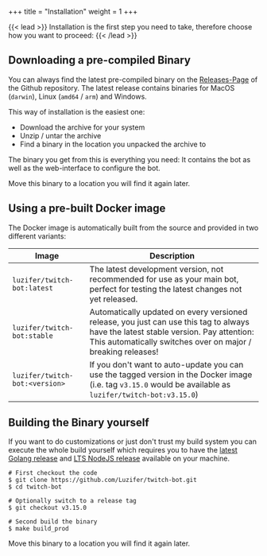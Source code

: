 +++
title = "Installation"
weight = 1
+++

{{< lead >}}
Installation is the first step you need to take, therefore choose how you want to proceed:
{{< /lead >}}

## Downloading a pre-compiled Binary

You can always find the latest pre-compiled binary on the [Releases-Page](https://github.com/Luzifer/twitch-bot/releases) of the Github repository. The latest release contains binaries for MacOS (`darwin`), Linux (`amd64` / `arm`) and Windows.

This way of installation is the easiest one:

- Download the archive for your system
- Unzip / untar the archive
- Find a binary in the location you unpacked the archive to

The binary you get from this is everything you need: It contains the bot as well as the web-interface to configure the bot.

Move this binary to a location you will find it again later.

## Using a pre-built Docker image

The Docker image is automatically built from the source and provided in two different variants:

| Image | Description |
| ----- | ----------- |
| <span style="white-space:nowrap">`luzifer/twitch-bot:latest`</span> | The latest development version, not recommended for use as your main bot, perfect for testing the latest changes not yet released. |
| <span style="white-space:nowrap">`luzifer/twitch-bot:stable`</span> | Automatically updated on every versioned release, you just can use this tag to always have the latest stable version. Pay attention: This automatically switches over on major / breaking releases! |
| <span style="white-space:nowrap">`luzifer/twitch-bot:<version>`</span> | If you don't want to auto-update you can use the tagged version in the Docker image (i.e. tag `v3.15.0` would be available as `luzifer/twitch-bot:v3.15.0`) |

## Building the Binary yourself

If you want to do customizations or just don't trust my build system you can execute the whole build yourself which requires you to have the [latest Golang release](https://go.dev/dl/) and [LTS NodeJS release](https://nodejs.org/en) available on your machine.

```console
# First checkout the code
$ git clone https://github.com/Luzifer/twitch-bot.git
$ cd twitch-bot

# Optionally switch to a release tag
$ git checkout v3.15.0

# Second build the binary
$ make build_prod
```

Move this binary to a location you will find it again later.
